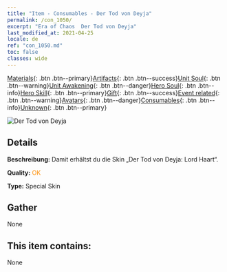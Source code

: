 ```yaml
---
title: "Item - Consumables - Der Tod von Deyja"
permalink: /con_1050/
excerpt: "Era of Chaos  Der Tod von Deyja"
last_modified_at: 2021-04-25
locale: de
ref: "con_1050.md"
toc: false
classes: wide
---
```

 [Materials](/ItemsDE/){: .btn .btn--primary}[Artifacts](/ItemsDE/Artifacts/){: .btn .btn--success}[Unit Soul](/ItemsDE/UnitSoul/){: .btn .btn--warning}[Unit Awakening](/ItemsDE/UnitAwakening/){: .btn .btn--danger}[Hero Soul](/ItemsDE/HeroSoul/){: .btn .btn--info}[Hero Skill](/ItemsDE/HeroSkill/){: .btn .btn--primary}[Gift](/ItemsDE/Gift/){: .btn .btn--success}[Event related](/ItemsDE/Events/){: .btn .btn--warning}[Avatars](/ItemsDE/Avatars/){: .btn .btn--danger}[Consumables](/ItemsDE/Consumables/){: .btn .btn--info}[Unknown](/ItemsDE/Unknown/){: .btn .btn--primary}

 ![Der Tod von Deyja](/images/h/h_LordHaart4.jpg)

## Details
 **Beschreibung:** Damit erhältst du die Skin „Der Tod von Deyja: Lord Haart“.

 **Quality:** <span style="color: #FF8C00">OK</span>

 **Type:** Special Skin

## Gather

  None

## This item contains:

  None

